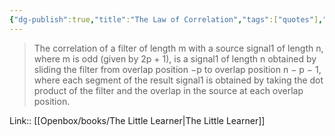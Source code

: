 ```yaml
---
{"dg-publish":true,"title":"The Law of Correlation","tags":["quotes"],"date":"2023-05-18T10:00:46+04:00","modified_at":"2023-07-23T21:42:05+03:00","dg-path":"/quotes/202305181000.md","permalink":"/quotes/202305181000/","dgPassFrontmatter":true}
---
```



> The correlation of a filter of length m with a source signal1 of length n, where m is odd (given by 2p + 1), is a signal1 of length n obtained by sliding the filter from overlap position −p to overlap position n − p − 1, where each segment of the result signal1 is obtained by taking the dot product of the filter and the overlap in the source at each overlap position.

Link:: [[Openbox/books/The Little Learner\|The Little Learner]]
